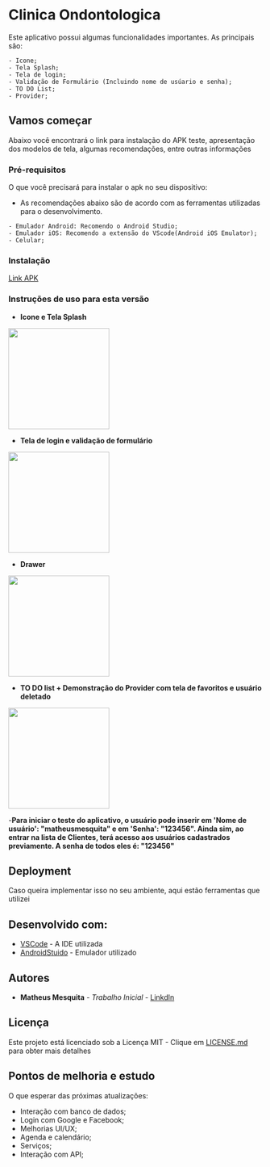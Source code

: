 # Clinica Ondontologica

Este aplicativo possui algumas funcionalidades importantes. As principais são:
```
- Icone;
- Tela Splash;
- Tela de login;
- Validação de Formulário (Incluindo nome de usúario e senha);
- TO DO List;
- Provider;
```

## Vamos começar

Abaixo você encontrará o link para instalação do APK teste, apresentação dos modelos de tela, algumas recomendações, entre outras informações

### Pré-requisitos

O que você precisará para instalar o apk no seu dispositivo:
  - As recomendações abaixo são de acordo com as ferramentas utilizadas para o desenvolvimento.

```
- Emulador Android: Recomendo o Android Studio;
- Emulador iOS: Recomendo a extensão do VScode(Android iOS Emulator);
- Celular;
```

### Instalação

[Link APK](https://github.com/matheusodecam/Portfolio_Project1/blob/main/build/app/outputs/flutter-apk/app-release.apk) 


### Instruções de uso para esta versão


- **Icone e Tela Splash**
<img src="https://github.com/matheusodecam/COMANDOS-GIT/blob/master/gifs/icone-telasplash.gif" width="200">

- **Tela de login e validação de formulário**
<img src="https://github.com/matheusodecam/COMANDOS-GIT/blob/master/gifs/formulario.gif" width="200">

- **Drawer**
<img src="https://github.com/matheusodecam/COMANDOS-GIT/blob/master/gifs/drawer.gif" width="200">

- **TO DO list + Demonstração do Provider com tela de favoritos e usuário deletado**
<img src="https://github.com/matheusodecam/COMANDOS-GIT/blob/master/gifs/lista.gif" width="200">

-**Para iniciar o teste do aplicativo, o usuário pode inserir em 'Nome de usuário': "matheusmesquita" e em 'Senha': "123456". Ainda sim, ao entrar na lista de Clientes, terá acesso aos usuários cadastrados previamente. A senha de todos eles é: "123456"**

## Deployment

Caso queira implementar isso no seu ambiente, aqui estão ferramentas que utilizei

## Desenvolvido com:

* [VSCode](https://code.visualstudio.com/download) - A IDE utilizada
* [AndroidStuido](https://developer.android.com/studio) - Emulador utilizado

## Autores

* **Matheus Mesquita** - *Trabalho Inicial* - [LinkdIn](https://www.linkedin.com/in/matheusodecam/)

## Licença

Este projeto está licenciado sob a Licença MIT  - Clique em [LICENSE.md](https://github.com/matheusodecam/Portfolio_Project1/blob/main/LICENSE) para obter mais detalhes

## Pontos de melhoria e estudo
O que esperar das próximas atualizações:

* Interação com banco de dados;
* Login com Google e Facebook;
* Melhorias UI/UX;
* Agenda e calendário;
* Serviços;
* Interação com API;
